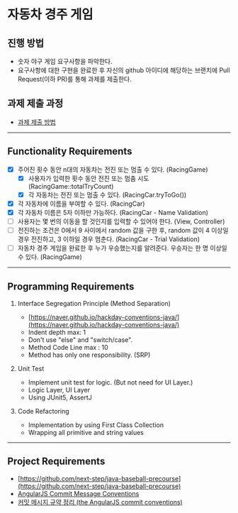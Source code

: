 # 자동차 경주 게임
## 진행 방법
* 숫자 야구 게임 요구사항을 파악한다.
* 요구사항에 대한 구현을 완료한 후 자신의 github 아이디에 해당하는 브랜치에 Pull Request(이하 PR)를 통해 과제를 제출한다.

## 과제 제출 과정
* [과제 제출 방법](https://github.com/next-step/nextstep-docs/tree/master/precourse)

---
## Functionality Requirements
- [X] 주어진 횟수 동안 n대의 자동차는 전진 또는 멈출 수 있다. (RacingGame)
   - [X] 사용자가 입력한 횟수 동안 전진 또는 멈춤 시도 (RacingGame::totalTryCount)
   - [X] 각 자동차는 전진 또는 멈출 수 있다. (RacingCar.tryToGo())
- [X] 각 자동차에 이름을 부여할 수 있다. (RacingCar)
- [X] 각 자동차 이름은 5자 이하만 가능하다. (RacingCar - Name Validation)
- [ ] 사용자는 몇 번의 이동을 할 것인지를 입력할 수 있어야 한다. (View, Controller)
- [ ] 전진하는 조건은 0에서 9 사이에서 random 값을 구한 후, random 값이 4 이상일 경우 전진하고, 3 이하일 경우 멈춘다. (RacingCar - Trial Validation)
- [ ] 자동차 경주 게임을 완료한 후 누가 우승했는지를 알려준다. 우승자는 한 명 이상일 수 있다. (RacingGame)

---
## Programming Requirements
1. Interface Segregation Principle (Method Separation)
    - [https://naver.github.io/hackday-conventions-java/](https://naver.github.io/hackday-conventions-java/)
    - Indent depth max: 1
    - Don't use "else" and "switch/case".
    - Method Code Line max : 10
    - Method has only one responsibility. (SRP)

2. Unit Test
    - Implement unit test for logic. (But not need for UI Layer.)
    - Logic Layer, UI Layer
    - Using JUnit5, AssertJ

3. Code Refactoring
    - Implementation by using First Class Collection
    - Wrapping all primitive and string values 
    
---
## Project Requirements
- [https://github.com/next-step/java-baseball-precourse](https://github.com/next-step/java-baseball-precourse)
- [AngularJS Commit Message Conventions](https://gist.github.com/stephenparish/9941e89d80e2bc58a153)
- [커밋 메시지 규약 정리 (the AngularJS commit conventions)](https://velog.io/@outstandingboy/Git-%EC%BB%A4%EB%B0%8B-%EB%A9%94%EC%8B%9C%EC%A7%80-%EA%B7%9C%EC%95%BD-%EC%A0%95%EB%A6%AC-the-AngularJS-commit-conventions)
